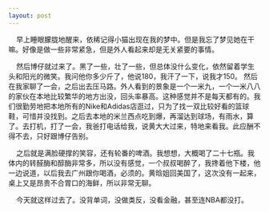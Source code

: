 ```yaml
---
layout: post
---
```

    早上睡眼朦胧地醒来，依稀记得小猫出现在我的梦中。但是我忘了梦见她在干嘛。好像是做一些非常紧急，但是外人看起来却是无关紧要的事情。

    然后博仔就过来了。黑了一些，壮了一些，但总体没什么变化，依然留着学生头和阳光的微笑。我问他你多少斤了，他说180，我汗了一下，说我才150。 然后在我家聊了一会，之后出去压马路。外人看到的景象是一个一米九，一个一米八八的家伙在本地比较繁华的地方出没，回头率暴高。这种感觉并不是每天都有的。我们很勤劳地把本地所有的Nike和Adidas店逛过，只为了找一双比较好看的篮球鞋，可惜并没找到。之后去本地的米兰西点吃到爆，再溜达到球场，有雨水，算了。去打机，打了一会，我爸打电话给我，说黄大大过来，特地来看我。此应酬不得不去，只好跟博仔告别。

    之后就是满脸硬撑的笑容，还有轮番的啤酒。我想想，大概喝了二十七瓶。我体内的转醛酶和醇酶非常多，所以没有感觉，一个叔叔喝醉了，我搀着他下楼，他一边说道，以后我去广州跟你喝酒，必须的。黄晗姐回美国了，这次没有一起来，桌上又是昂贵不合胃口的海鲜，所以非常无聊。

    今天就这样过去了。没背单词，没做类反，没看金融，甚至连NBA都没打。